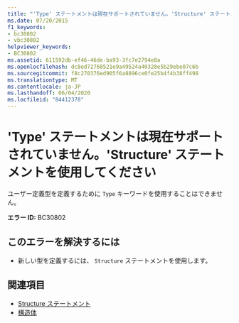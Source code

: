 ```yaml
---
title: "'Type' ステートメントは現在サポートされていません。'Structure' ステートメントを使用してください"
ms.date: 07/20/2015
f1_keywords:
- bc30802
- vbc30802
helpviewer_keywords:
- BC30802
ms.assetid: 611592db-ef46-46de-ba93-3fc7e2794e8a
ms.openlocfilehash: dc8ed72768521e9a49524a40328e5b29ebe07c6b
ms.sourcegitcommit: f8c270376ed905f6a8896ce0fe25b4f4b38ff498
ms.translationtype: MT
ms.contentlocale: ja-JP
ms.lasthandoff: 06/04/2020
ms.locfileid: "84412378"
---
```

# <a name="type-statements-are-no-longer-supported-use-structure-statements-instead"></a>'Type' ステートメントは現在サポートされていません。'Structure' ステートメントを使用してください
ユーザー定義型を定義するために `Type` キーワードを使用することはできません。  
  
 **エラー ID:** BC30802  
  
## <a name="to-correct-this-error"></a>このエラーを解決するには  
  
- 新しい型を定義するには、 `Structure` ステートメントを使用します。  
  
## <a name="see-also"></a>関連項目

- [Structure ステートメント](../language-reference/statements/structure-statement.md)
- [構造体](../programming-guide/language-features/data-types/structures.md)
